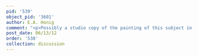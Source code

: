 ```yaml
---
pid: '539'
object_pid: '3601'
author: E.A. Honig
comment: "<p>Possibly a studio copy of the painting of this subject in Vienna.</p>\n"
post_date: 06/13/12
order: '538'
collection: discussion
---
```

